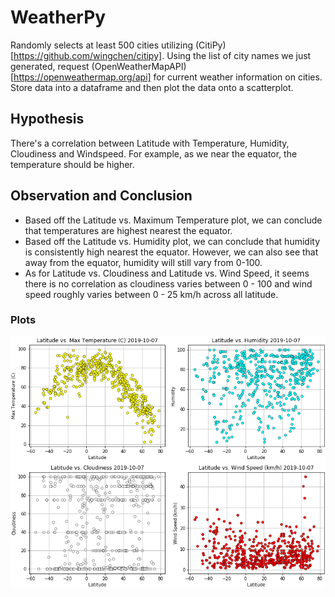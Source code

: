 # WeatherPy

Randomly selects at least 500 cities utilizing (CitiPy)[https://github.com/wingchen/citipy]. Using the list of city names we just generated, request (OpenWeatherMapAPI)[https://openweathermap.org/api] for current weather information on cities. Store data into a dataframe and then plot the data onto a scatterplot.

## Hypothesis
There's a correlation between Latitude with Temperature, Humidity, Cloudiness and Windspeed. For example, as we near the equator, the temperature should be higher.

## Observation and Conclusion
* Based off the Latitude vs. Maximum Temperature plot, we can conclude that temperatures are highest nearest the equator.
* Based off the Latitude vs. Humidity plot, we can conclude that humidity is consistently high nearest the equator. However, we can also see that away from the equator, humidity will still vary from 0-100.
* As for Latitude vs. Cloudiness and Latitude vs. Wind Speed, it seems there is no correlation as cloudiness varies between 0 - 100 and wind speed roughly varies between 0 - 25 km/h across all latitude.

### Plots
![Plot](./latitude_plots_2019-10-07.png)
